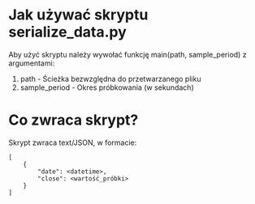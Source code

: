 # Jak używać skryptu serialize_data.py
Aby użyć skryptu należy wywołać funkcję main(path, sample_period) z argumentami:
1. path - Ścieżka bezwzględna do przetwarzanego pliku
2. sample_period - Okres próbkowania (w sekundach)

# Co zwraca skrypt?
Skrypt zwraca text/JSON, w formacie:
```
[
    {
        "date": <datetime>,
        "close": <wartość_próbki>
    }
]
```